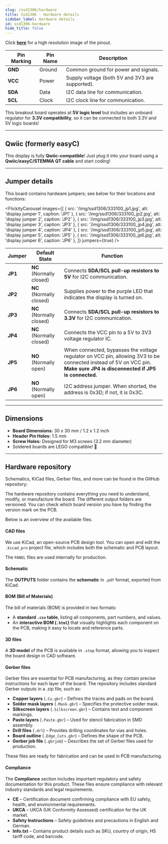 ```yaml
---
slug: /ssd1306/hardware
title: Ssd1306 - Hardware details
sidebar_label: Hardware details
id: ssd1306-hardware
hide_title: false
---
```


<CenteredImage src="/img/ssd1306/333100_pinout.jpg" alt="Pinout" />

Click [**here**](/img/ssd1306/333100_pinout.jpg) for a high resolution image of the pinout.

| Pin Marking | Pin Name | Description                                     |
| ----------- | -------- | ----------------------------------------------- |
| **GND**     | Ground   | Common ground for power and signals.            |
| **VCC**     | Power    | Supply voltage (both 5V and 3V3 are supported). |
| **SDA**     | Data     | I2C data line for communication.                |
| **SCL**     | Clock    | I2C clock line for communication.               |

<InfoBox>This breakout board operates at **5V logic level** but includes an onboard regulator for **3.3V compatibility**, so it can be connected to both 3.3V and 5V logic boards!</InfoBox>

---

## Qwiic (formerly easyC)  

<CenteredImage src="/img/easyc_transparent.png" alt="EasyC/qwiic cable" width="550px" />
 
<InfoBox> This display is fully **Qwiic-compatible**! Just plug it into your board using a **Qwiic/easyC/STEMMA QT cable** and start coding! </InfoBox>

<QuickLink 
  title="Qwiic (formerly easyC) details and specifications" 
  description="Learn about hardware specifications, compatibility, and usage of the Qwiic connector." 
  url="/qwiic" 
/>

---

## Jumper details

This board contains hardware jumpers; see below for their locations and functions:

<FlickityCarousel
  images={[
    { src: '/img/ssd1306/333100_jp1.jpg', alt: 'display jumper 1', caption: 'JP1' },
    { src: '/img/ssd1306/333100_jp2.jpg', alt: 'display jumper 2', caption: 'JP2' },
    { src: '/img/ssd1306/333100_jp3.jpg', alt: 'display jumper 3', caption: 'JP3' },
    { src: '/img/ssd1306/333100_jp4.jpg', alt: 'display jumper 4', caption: 'JP4' },
    { src: '/img/ssd1306/333100_jp5.jpg', alt: 'display jumper 5', caption: 'JP5' },
    { src: '/img/ssd1306/333100_jp6.jpg', alt: 'display jumper 6', caption: 'JP6' },
  ]}
  jumpers={true}
/>

| Jumper  | Default State            | Function                                                                                                                                                                 |
| ------- | ------------------------ | ------------------------------------------------------------------------------------------------------------------------------------------------------------------------ |
| **JP1** | **NC** (Normally closed) | Connects **SDA/SCL pull-up resistors to 5V** for I2C communication.                                                                                                      |
| **JP2** | **NC** (Normally closed) | Supplies power to the purple LED that indicates the display is turned on.                                                                                                |
| **JP3** | **NC** (Normally closed) | Connects **SDA/SCL pull-up resistors to 3.3V** for I2C communication.                                                                                                    |
| **JP4** | **NC** (Normally closed) | Connects the VCC pin to a 5V to 3V3 voltage regulator IC.                                                                                                                |
| **JP5** | **NO** (Normally open)   | When connected, bypasses the voltage regulator on VCC pin, allowing 3V3 to be connected instead of 5V on VCC pin. **Make sure JP4 is disconnected if JP5 is connected.** |
| **JP6** | **NO** (Normally open)   | I2C address jumper. When shorted, the address is 0x3D; if not, it is 0x3C.                                                                                               |

---

## Dimensions

- **Board Dimensions:** 30 x 30 mm / 1.2 x 1.2 inch
- **Header Pin Holes:** 1.5 mm
- **Screw Holes:** Designed for M3 screws (3.2 mm diameter)
- Soldered boards are LEGO compatible! 🧱

---

## Hardware repository

Schematics, KiCad files, Gerber files, and more can be found in the GitHub repository:

<QuickLink 
  title="Display OLED I2C White 0.96' SSD1306 Hardware design" 
  description="GitHub hardware repository for this product"
  url="https://github.com/SolderedElectronics/Display-OLED-I2C-White-0.96-hardware-design/tree/main" 
/> 

<QuickLink 
  title="Display OLED I2C Blue 0.96' SSD1306 Hardware design" 
  description="GitHub hardware repository for this product"
  url="https://github.com/SolderedElectronics/Display-OLED-I2C-Blue-0.96-hardware-design" 
/> 

The hardware repository contains everything you need to understand, modify, or manufacture the board. The different output folders are versioned. You can check which board version you have by finding the version mark on the PCB.

Below is an overview of the available files.  

#### CAD files

We use KiCad, an open-source PCB design tool. You can open and edit the `.kicad_pro` project file, which includes both the schematic and PCB layout.  

The `PANEL` files are used internally for production.  

#### Schematic

The **OUTPUTS** folder contains the **schematic** in `.pdf` format, exported from KiCad.

#### BOM (Bill of Materials)

The bill of materials (BOM) is provided in two formats:  

- A **standard `.csv` table**, listing all components, part numbers, and values.  
- An **interactive BOM (`.html`)** that visually highlights each component on the PCB, making it easy to locate and reference parts.  

#### 3D files

A **3D model** of the PCB is available in `.step` format, allowing you to inspect the board design in CAD software.  

#### Gerber files 

Gerber files are essential for PCB manufacturing, as they contain precise instructions for each layer of the board. The repository includes standard Gerber outputs in a .zip file, such as:  

- **Copper layers** (`.Cu.gbr`) – Defines the traces and pads on the board.  
- **Solder mask layers** (`.Mask.gbr`) – Specifies the protective solder mask.  
- **Silkscreen layers** (`.Silkscreen.gbr`) – Contains text and component markings.  
- **Paste layers** (`.Paste.gbr`) – Used for stencil fabrication in SMD assembly.  
- **Drill files** (`.drl`) – Provides drilling coordinates for vias and holes.  
- **Board outline** (`.Edge_Cuts.gbr`) – Defines the shape of the PCB.  
- **Gerber job file** (`.gbrjob`) – Describes the set of Gerber files used for production.  

These files are ready for fabrication and can be used in PCB manufacturing.

#### Compliance  

The **Compliance** section includes important regulatory and safety documentation for this product. These files ensure compliance with relevant industry standards and legal requirements.  

- **CE** – Certification document confirming compliance with EU safety, health, and environmental requirements.  
- **UKCA** – UKCA (UK Conformity Assessed) certification for the UK market.  
- **Safety Instructions** – Safety guidelines and precautions in English and German.
- **Info.txt** – Contains product details such as SKU, country of origin, HS tariff code, and barcode.